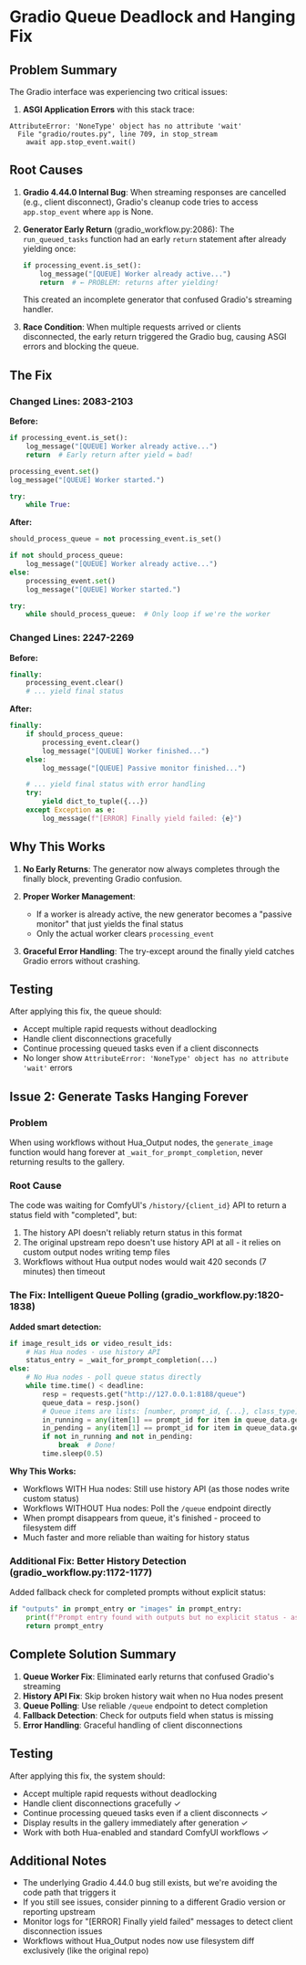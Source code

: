 # Gradio Queue Deadlock and Hanging Fix

## Problem Summary

The Gradio interface was experiencing two critical issues:

1. **ASGI Application Errors** with this stack trace:

```
AttributeError: 'NoneType' object has no attribute 'wait'
  File "gradio/routes.py", line 709, in stop_stream
    await app.stop_event.wait()
```

## Root Causes

1. **Gradio 4.44.0 Internal Bug**: When streaming responses are cancelled (e.g., client disconnect), Gradio's cleanup code tries to access `app.stop_event` where `app` is None.

2. **Generator Early Return** (gradio_workflow.py:2086): The `run_queued_tasks` function had an early `return` statement after already yielding once:
   ```python
   if processing_event.is_set():
       log_message("[QUEUE] Worker already active...")
       return  # ← PROBLEM: returns after yielding!
   ```

   This created an incomplete generator that confused Gradio's streaming handler.

3. **Race Condition**: When multiple requests arrived or clients disconnected, the early return triggered the Gradio bug, causing ASGI errors and blocking the queue.

## The Fix

### Changed Lines: 2083-2103

**Before:**
```python
if processing_event.is_set():
    log_message("[QUEUE] Worker already active...")
    return  # Early return after yield = bad!

processing_event.set()
log_message("[QUEUE] Worker started.")

try:
    while True:
```

**After:**
```python
should_process_queue = not processing_event.is_set()

if not should_process_queue:
    log_message("[QUEUE] Worker already active...")
else:
    processing_event.set()
    log_message("[QUEUE] Worker started.")

try:
    while should_process_queue:  # Only loop if we're the worker
```

### Changed Lines: 2247-2269

**Before:**
```python
finally:
    processing_event.clear()
    # ... yield final status
```

**After:**
```python
finally:
    if should_process_queue:
        processing_event.clear()
        log_message("[QUEUE] Worker finished...")
    else:
        log_message("[QUEUE] Passive monitor finished...")

    # ... yield final status with error handling
    try:
        yield dict_to_tuple({...})
    except Exception as e:
        log_message(f"[ERROR] Finally yield failed: {e}")
```

## Why This Works

1. **No Early Returns**: The generator now always completes through the finally block, preventing Gradio confusion.

2. **Proper Worker Management**:
   - If a worker is already active, the new generator becomes a "passive monitor" that just yields the final status
   - Only the actual worker clears `processing_event`

3. **Graceful Error Handling**: The try-except around the finally yield catches Gradio errors without crashing.

## Testing

After applying this fix, the queue should:
- Accept multiple rapid requests without deadlocking
- Handle client disconnections gracefully
- Continue processing queued tasks even if a client disconnects
- No longer show `AttributeError: 'NoneType' object has no attribute 'wait'` errors

## Issue 2: Generate Tasks Hanging Forever

### Problem
When using workflows without Hua_Output nodes, the `generate_image` function would hang forever at `_wait_for_prompt_completion`, never returning results to the gallery.

### Root Cause
The code was waiting for ComfyUI's `/history/{client_id}` API to return a status field with "completed", but:
1. The history API doesn't reliably return status in this format
2. The original upstream repo doesn't use history API at all - it relies on custom output nodes writing temp files
3. Workflows without Hua output nodes would wait 420 seconds (7 minutes) then timeout

### The Fix: Intelligent Queue Polling (gradio_workflow.py:1820-1838)

**Added smart detection:**
```python
if image_result_ids or video_result_ids:
    # Has Hua nodes - use history API
    status_entry = _wait_for_prompt_completion(...)
else:
    # No Hua nodes - poll queue status directly
    while time.time() < deadline:
        resp = requests.get("http://127.0.0.1:8188/queue")
        queue_data = resp.json()
        # Queue items are lists: [number, prompt_id, {...}, class_type]
        in_running = any(item[1] == prompt_id for item in queue_data.get('queue_running', []))
        in_pending = any(item[1] == prompt_id for item in queue_data.get('queue_pending', []))
        if not in_running and not in_pending:
            break  # Done!
        time.sleep(0.5)
```

**Why This Works:**
- Workflows WITH Hua nodes: Still use history API (as those nodes write custom status)
- Workflows WITHOUT Hua nodes: Poll the `/queue` endpoint directly
- When prompt disappears from queue, it's finished - proceed to filesystem diff
- Much faster and more reliable than waiting for history status

### Additional Fix: Better History Detection (gradio_workflow.py:1172-1177)

Added fallback check for completed prompts without explicit status:
```python
if "outputs" in prompt_entry or "images" in prompt_entry:
    print(f"Prompt entry found with outputs but no explicit status - assuming complete.")
    return prompt_entry
```

## Complete Solution Summary

1. **Queue Worker Fix**: Eliminated early returns that confused Gradio's streaming
2. **History API Fix**: Skip broken history wait when no Hua nodes present
3. **Queue Polling**: Use reliable `/queue` endpoint to detect completion
4. **Fallback Detection**: Check for outputs field when status is missing
5. **Error Handling**: Graceful handling of client disconnections

## Testing

After applying this fix, the system should:
- Accept multiple rapid requests without deadlocking
- Handle client disconnections gracefully ✓
- Continue processing queued tasks even if a client disconnects ✓
- Display results in the gallery immediately after generation ✓
- Work with both Hua-enabled and standard ComfyUI workflows ✓

## Additional Notes

- The underlying Gradio 4.44.0 bug still exists, but we're avoiding the code path that triggers it
- If you still see issues, consider pinning to a different Gradio version or reporting upstream
- Monitor logs for "[ERROR] Finally yield failed" messages to detect client disconnection issues
- Workflows without Hua_Output nodes now use filesystem diff exclusively (like the original repo)
